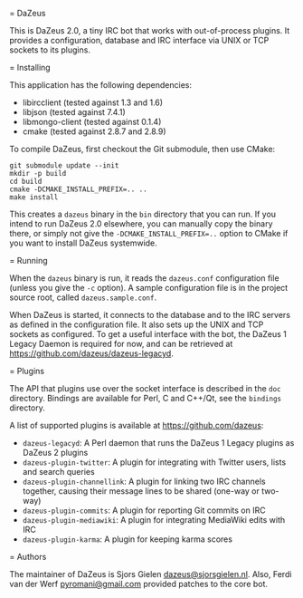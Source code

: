 = DaZeus

This is DaZeus 2.0, a tiny IRC bot that works with
out-of-process plugins. It provides a configuration, database and IRC interface
via UNIX or TCP sockets to its plugins.

= Installing

This application has the following dependencies:

* libircclient (tested against 1.3 and 1.6)
* libjson (tested against 7.4.1)
* libmongo-client (tested against 0.1.4)
* cmake (tested against 2.8.7 and 2.8.9)

To compile DaZeus, first checkout the Git submodule, then use CMake:

    git submodule update --init
    mkdir -p build
    cd build
    cmake -DCMAKE_INSTALL_PREFIX=.. ..
    make install

This creates a `dazeus` binary in the `bin` directory that you can run. If you
intend to run DaZeus 2.0 elsewhere, you can manually copy the binary there, or
simply not give the `-DCMAKE_INSTALL_PREFIX=..` option to CMake if you want to
install DaZeus systemwide.

= Running

When the `dazeus` binary is run, it reads the `dazeus.conf` configuration file
(unless you give the `-c` option). A sample configuration file is in the
project source root, called `dazeus.sample.conf`.

When DaZeus is started, it connects to the database and to the IRC servers as
defined in the configuration file. It also sets up the UNIX and TCP sockets
as configured. To get a useful interface with the bot, the DaZeus 1 Legacy
Daemon is required for now, and can be retrieved at
<https://github.com/dazeus/dazeus-legacyd>.

= Plugins

The API that plugins use over the socket interface is described in the `doc`
directory. Bindings are available for Perl, C and C++/Qt, see the `bindings`
directory.

A list of supported plugins is available at <https://github.com/dazeus>:

* `dazeus-legacyd`: A Perl daemon that runs the DaZeus 1 Legacy plugins as
  DaZeus 2 plugins
* `dazeus-plugin-twitter`: A plugin for integrating with Twitter users, lists
  and search queries
* `dazeus-plugin-channellink`: A plugin for linking two IRC channels together,
  causing their message lines to be shared (one-way or two-way)
* `dazeus-plugin-commits`: A plugin for reporting Git commits on IRC
* `dazeus-plugin-mediawiki`: A plugin for integrating MediaWiki edits with IRC
* `dazeus-plugin-karma`: A plugin for keeping karma scores

= Authors

The maintainer of DaZeus is Sjors Gielen <dazeus@sjorsgielen.nl>. Also,
Ferdi van der Werf <pyromani@gmail.com> provided patches to the core bot.

